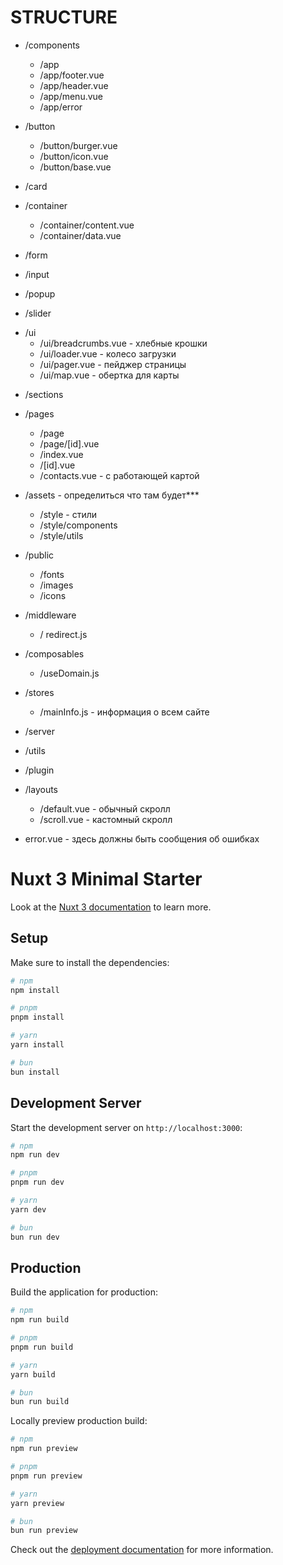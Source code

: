 # STRUCTURE

- /components
    - /app
    - /app/footer.vue
    - /app/header.vue
    - /app/menu.vue
    - /app/error

- /button
    - /button/burger.vue
    - /button/icon.vue
    - /button/base.vue

- /card 

- /container
    - /container/content.vue
    - /container/data.vue

- /form
<!-- - - /form/feedback.vue - form with text, phone, email -->

- /input
<!-- - - /input/radio.vue
- - /input/select.vue
- - /input/text.vue
- - /input/phone.vue
- - /input/email.vue
- - /input/file.vue -->

- /popup
<!-- - - /popup/index.vue
- - /popup/feedback.vue
- - /popup/thanks.vue
- - /popup/error.vue -->

- /slider
<!-- - -/slider/index.vue - одиночный слайдер
- -/slider/gallery.vue - слайдер текстовой страницы -->

- /ui
    - /ui/breadcrumbs.vue - хлебные крошки
    - /ui/loader.vue - колесо загрузки
    - /ui/pager.vue - пейджер страницы
    - /ui/map.vue - обертка для карты
<!-- - - /ui/social.vue - список соц сетей -->
<!-- - - /ui/accordion.vue - аккордеон  -->


- /sections

- /pages
    - /page
    - /page/[id].vue
    - /index.vue
    - /[id].vue
    - /contacts.vue - с работающей картой

- /assets - определиться что там будет***
    - /style - стили
    - /style/components
    - /style/utils

- /public
    - /fonts 
    - /images
    - /icons

- /middleware
    - / redirect.js

- /composables
    - /useDomain.js

- /stores
    - /mainInfo.js - информация о всем сайте

- /server

- /utils

- /plugin

- /layouts
    - /default.vue - обычный скролл
    - /scroll.vue - кастомный скролл

- error.vue - здесь должны быть сообщения об ошибках



# Nuxt 3 Minimal Starter

Look at the [Nuxt 3 documentation](https://nuxt.com/docs/getting-started/introduction) to learn more.

## Setup

Make sure to install the dependencies:

```bash
# npm
npm install

# pnpm
pnpm install

# yarn
yarn install

# bun
bun install
```

## Development Server

Start the development server on `http://localhost:3000`:

```bash
# npm
npm run dev

# pnpm
pnpm run dev

# yarn
yarn dev

# bun
bun run dev
```

## Production

Build the application for production:

```bash
# npm
npm run build

# pnpm
pnpm run build

# yarn
yarn build

# bun
bun run build
```

Locally preview production build:

```bash
# npm
npm run preview

# pnpm
pnpm run preview

# yarn
yarn preview

# bun
bun run preview
```

Check out the [deployment documentation](https://nuxt.com/docs/getting-started/deployment) for more information.
